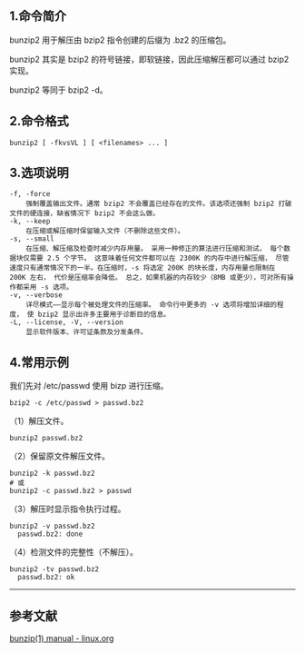 ## 1.命令简介
bunzip2 用于解压由 bzip2 指令创建的后缀为 .bz2 的压缩包。

bunzip2 其实是 bzip2 的符号链接，即软链接，因此压缩解压都可以通过 bzip2 实现。

bunzip2 等同于 bzip2 -d。
## 2.命令格式
```shell
bunzip2 [ -fkvsVL ] [ <filenames> ... ]
```
## 3.选项说明
```shell
-f, -force
    强制覆盖输出文件。通常 bzip2 不会覆盖已经存在的文件。该选项还强制 bzip2 打破文件的硬连接，缺省情况下 bzip2 不会这么做。
-k, --keep
    在压缩或解压缩时保留输入文件（不删除这些文件）。
-s, --small
    在压缩、解压缩及检查时减少内存用量。 采用一种修正的算法进行压缩和测试， 每个数据块仅需要 2.5 个字节。 这意味着任何文件都可以在 2300K 的内存中进行解压缩， 尽管速度只有通常情况下的一半。在压缩时，-s 将选定 200K 的块长度，内存用量也限制在 200K 左右， 代价是压缩率会降低。 总之，如果机器的内存较少（8MB 或更少），可对所有操作都采用 -s 选项。
-v, --verbose
    详尽模式——显示每个被处理文件的压缩率。 命令行中更多的 -v 选项将增加详细的程度， 使 bzip2 显示出许多主要用于诊断目的信息。
-L, --license, -V, --version
	显示软件版本、许可证条款及分发条件。
```
## 4.常用示例
我们先对 /etc/passwd 使用 bizp 进行压缩。
```shell
bzip2 -c /etc/passwd > passwd.bz2
```
（1）解压文件。
```shell
bunzip2 passwd.bz2
```

（2）保留原文件解压文件。
```shell
bunzip2 -k passwd.bz2
# 或
bunzip2 -c passwd.bz2 > passwd
```

（3）解压时显示指令执行过程。
```shell
bunzip2 -v passwd.bz2
  passwd.bz2: done
```

（4）检测文件的完整性（不解压）。
```
bunzip2 -tv passwd.bz2
  passwd.bz2: ok
```

---
## 参考文献
[bunzip(1) manual - linux.org](https://www.linux.org/docs/man1/bunzip2.html)
